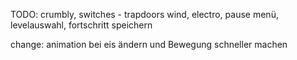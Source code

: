TODO:
crumbly,
switches - trapdoors
wind,
electro,
pause menü,
levelauswahl,
fortschritt speichern

change: animation bei eis ändern und Bewegung schneller machen